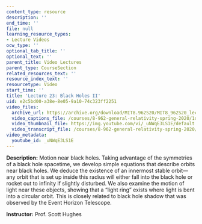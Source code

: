 ```yaml
---
content_type: resource
description: ''
end_time: ''
file: null
learning_resource_types:
- Lecture Videos
ocw_type: ''
optional_tab_title: ''
optional_text: ''
parent_title: Video Lectures
parent_type: CourseSection
related_resources_text: ''
resource_index_text: ''
resourcetype: Video
start_time: ''
title: 'Lecture 23: Black Holes II'
uid: e2c5bd00-a38e-8e05-9a10-74c323ff2251
video_files:
  archive_url: https://archive.org/download/MIT8.962S20/MIT8_962S20_lec23_300k.mp4
  video_captions_file: /courses/8-962-general-relativity-spring-2020/1d96129a0037521f8d0bca2870bbd01f_uNWqE3LS1E.vtt
  video_thumbnail_file: https://img.youtube.com/vi/_uNWqE3LS1E/default.jpg
  video_transcript_file: /courses/8-962-general-relativity-spring-2020/7ed0f53936bf28b5578be29776d6bb9c_uNWqE3LS1E.pdf
video_metadata:
  youtube_id: _uNWqE3LS1E
---
```


**Description:** Motion near black holes. Taking advantage of the symmetries of a black hole spacetime, we develop simple equations that describe orbits near black holes. We deduce the existence of an innermost stable orbit—any orbit that is set up inside this radius will either fall into the black hole or rocket out to infinity if slightly disturbed. We also examine the motion of light near these objects, showing that a “light ring” exists where light is bent into a circular orbit. This is closely related to black hole shadow that was observed by the Event Horizon Telescope.

**Instructor:** Prof. Scott Hughes



